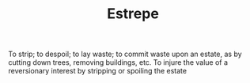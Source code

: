 ---
title: Estrepe
letter: E
permalink: "/definitions/bld-estrepe.html"
body: To strip; to despoil; to lay waste; to commit waste upon an estate, as by cutting
  down trees, removing buildings, etc. To injure the value of a reversionary interest
  by stripping or spoiling the estate
published_at: '2018-07-07'
source: Black's Law Dictionary 2nd Ed (1910)
layout: post
---